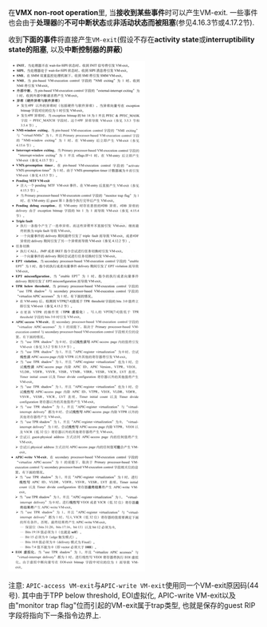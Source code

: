 在**VMX non\-root operation**里, 当**接收到某些事件**时可以产生VM\-exit. 一些事件也会由于**处理器**的**不可中断状态**或**非活动状态而被阻塞**(参见4.16.3节或4.17.2节).

收到**下面的事件**将直接产生`VM-exit`(假设不存在**activity state**或**interruptibility state的阻塞**, 以及**中断控制器的屏蔽**)

![config](./images/2.png)

注意: `APIC-access VM-exit`与`APIC-write VM-exit`使用同一个VM\-exit原因码(44号). 其中由于TPP below threshold, EOI虚拟化, APIC\-write VM\-exit以及由"monitor trap flag"位而引起的VM\-exit属于trap类型, 也就是保存的guest RIP字段将指向下一条指令边界上.